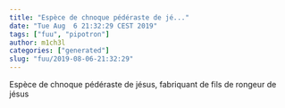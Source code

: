 ```yaml
---
title: "Espèce de chnoque pédéraste de jé..."
date: "Tue Aug  6 21:32:29 CEST 2019"
tags: ["fuu", "pipotron"]
author: m1ch3l
categories: ["generated"]
slug: "fuu/2019-08-06-21:32:29"
---
```


Espèce de chnoque pédéraste de jésus, fabriquant de fils de rongeur de jésus
